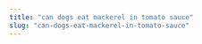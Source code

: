 ```yaml
---
title: "can dogs eat mackerel in tomato sauce"
slug: "can-dogs-eat-mackerel-in-tomato-sauce"
---
```



